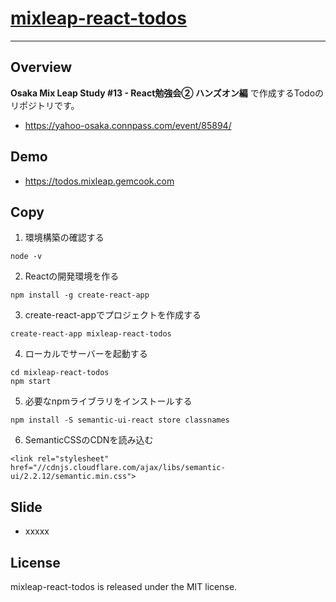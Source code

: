 # [mixleap-react-todos](https://todos.mixleap.gemcook.com)

---

## Overview
**Osaka Mix Leap Study #13 - React勉強会② ハンズオン編** で作成するTodoのリポジトリです。

* https://yahoo-osaka.connpass.com/event/85894/

## Demo

* https://todos.mixleap.gemcook.com


## Copy

1. 環境構築の確認する

```
node -v
```

2. Reactの開発環境を作る

```
npm install -g create-react-app
```

3. create-react-appでプロジェクトを作成する

```
create-react-app mixleap-react-todos
```

4. ローカルでサーバーを起動する

```
cd mixleap-react-todos
npm start
```

5. 必要なnpmライブラリをインストールする

```
npm install -S semantic-ui-react store classnames
```

6. SemanticCSSのCDNを読み込む

```
<link rel="stylesheet" href="//cdnjs.cloudflare.com/ajax/libs/semantic-ui/2.2.12/semantic.min.css">
```


## Slide

* xxxxx

## License

mixleap-react-todos is released under the MIT license.